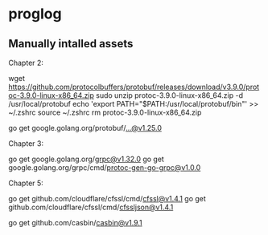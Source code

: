 # proglog

## Manually intalled assets

Chapter 2:

wget https://github.com/protocolbuffers/protobuf/releases/download/v3.9.0/protoc-3.9.0-linux-x86_64.zip
sudo unzip protoc-3.9.0-linux-x86_64.zip -d /usr/local/protobuf
echo 'export PATH="$PATH:/usr/local/protobuf/bin"' >> ~/.zshrc
source ~/.zshrc
rm protoc-3.9.0-linux-x86_64.zip

go get google.golang.org/protobuf/...@v1.25.0

Chapter 3:

go get google.golang.org/grpc@v1.32.0
go get google.golang.org/grpc/cmd/protoc-gen-go-grpc@v1.0.0

Chapter 5:

go get github.com/cloudflare/cfssl/cmd/cfssl@v1.4.1
go get github.com/cloudflare/cfssl/cmd/cfssljson@v1.4.1

go get github.com/casbin/casbin@v1.9.1